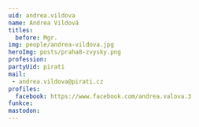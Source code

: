 ```yaml
---
uid: andrea.vildova
name: Andrea Vildová
titles:
  before: Mgr.
img: people/andrea-vildova.jpg
heroImg: posts/praha8-zvysky.png
profession:
partyUid: pirati
mail:
 - andrea.vildova@pirati.cz
profiles:
  facebook: https://www.facebook.com/andrea.valova.3
funkce:
mastodon:
---
```

